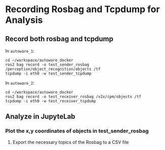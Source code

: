 # Recording Rosbag and Tcpdump for Analysis

## Record both rosbag and tcpdump

In `autoware_1`:
```
cd ~/workspace/autoware_docker
ros2 bag record -o test_sender_rosbag /perception/object_recognition/objects /tf
tcpdump -i eth0 -w test_sender_tcpdump
```

In `autoware_2`:
```
cd ~/workspace/autoware_docker
ros2 bag record -o test_receiver_rosbag /v2x/cpm/objects /tf
tcpdump -i eth0 -w test_receiver_tcpdump
```

## Analyze in JupyteLab

### Plot the x,y coordinates of objects in test_sender_rosbag

1. Export the necessary topics of the Rosbag to a CSV file